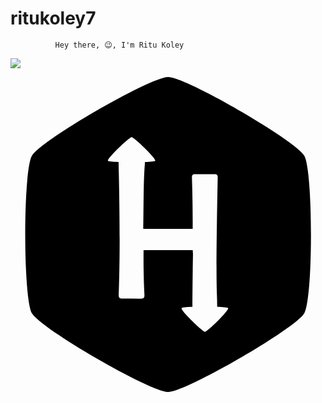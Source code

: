 # ritukoley7
              Hey there, 😉, I'm Ritu Koley

![](https://leetcard.jacoblin.cool/Rii_7?ext=heatmap)
<!DOCTYPE html>
<html lang="en">
<head>
    <meta charset="UTF-8">
    <meta name="viewport" content="width=device-width, initial-scale=1.0">
</head>
<body>
    <a href="https://www.hackerrank.com/profile/ritukoleyrk7">
        <svg xmlns="http://www.w3.org/2000/svg" viewBox="0 0 512 512"><!--!Font Awesome Free 6.6.0 by @fontawesome - https://fontawesome.com License - https://fontawesome.com/license/free Copyright 2024 Fonticons, Inc.--><path d="M477.5 128C463 103.1 285.1 0 256.2 0S49.3 102.8 34.8 128s-14.5 230.8 0 256 192.4 128 221.3 128S463 409.1 477.5 384s14.5-231 0-256zM316.1 414.2c-4 0-40.9-35.8-38-38.7 .9-.9 6.3-1.5 17.6-1.8 0-26.2 .6-68.6 .9-86.3 0-2-.4-3.4-.4-5.9h-79.9c0 7.1-.5 36.2 1.4 72.9 .2 4.5-1.6 6-5.7 5.9-10.1 0-20.3-.1-30.4-.1-4.1 0-5.9-1.5-5.7-6.1 .9-33.4 3-84-.2-212.7v-3.2c-9.7-.4-16.4-1-17.3-1.8-2.9-2.9 34.5-38.7 38.5-38.7s41.2 35.8 38.3 38.7c-.9 .9-7.9 1.5-16.8 1.8v3.2c-2.4 25.8-2 79.6-2.6 105.4h80.3c0-4.6 .4-34.7-1.2-83.6-.1-3.4 1-5.2 4.2-5.2 11.1-.1 22.2-.1 33.2-.1 3.5 0 4.6 1.7 4.5 5.4C333 354.6 336 341.3 336 373.7c8.9 .4 16.8 1 17.7 1.8 2.9 2.9-33.6 38.7-37.6 38.7z"/></svg>
    </a>
</body>
</html>

